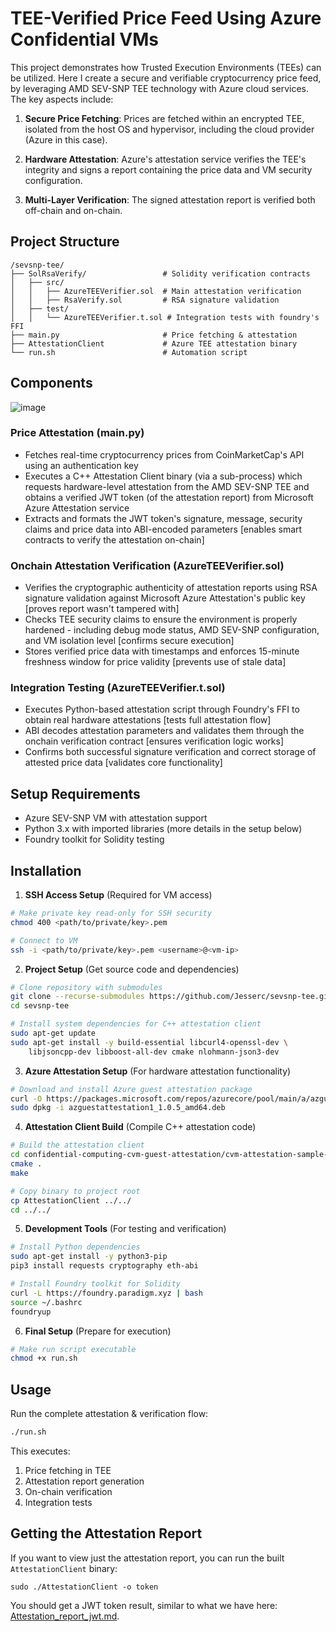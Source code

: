 # TEE-Verified Price Feed Using Azure Confidential VMs

This project demonstrates how Trusted Execution Environments (TEEs) can be utilized. Here I create a secure and verifiable cryptocurrency price feed, by leveraging AMD SEV-SNP TEE technology with Azure cloud services. The key aspects include:

1. **Secure Price Fetching**: Prices are fetched within an encrypted TEE, isolated from the host OS and hypervisor, including the cloud provider (Azure in this case).

2. **Hardware Attestation**: Azure's attestation service verifies the TEE's integrity and signs a report containing the price data and VM security configuration.

3. **Multi-Layer Verification**: The signed attestation report is verified both off-chain and on-chain.


## Project Structure

```
/sevsnp-tee/
├── SolRsaVerify/                 # Solidity verification contracts
│   ├── src/
│   │   ├── AzureTEEVerifier.sol  # Main attestation verification
│   │   ├── RsaVerify.sol         # RSA signature validation
│   ├── test/
│   │   └── AzureTEEVerifier.t.sol # Integration tests with foundry's FFI
├── main.py                       # Price fetching & attestation
├── AttestationClient             # Azure TEE attestation binary  
└── run.sh                        # Automation script
```

## Components
![image](https://github.com/user-attachments/assets/ed855de2-e172-440c-a1bc-7b2a3bc917fc)

### Price Attestation (main.py)
- Fetches real-time cryptocurrency prices from CoinMarketCap's API using an authentication key
- Executes a C++ Attestation Client binary (via a sub-process) which requests hardware-level attestation from the AMD SEV-SNP TEE and obtains a verified JWT token (of the attestation report) from Microsoft Azure Attestation service
- Extracts and formats the JWT token's signature, message, security claims and price data into ABI-encoded parameters [enables smart contracts to verify the attestation on-chain]

### Onchain Attestation Verification (AzureTEEVerifier.sol)
- Verifies the cryptographic authenticity of attestation reports using RSA signature validation against Microsoft Azure Attestation's public key [proves report wasn't tampered with]  
- Checks TEE security claims to ensure the environment is properly hardened - including debug mode status, AMD SEV-SNP configuration, and VM isolation level [confirms secure execution]
- Stores verified price data with timestamps and enforces 15-minute freshness window for price validity [prevents use of stale data]

### Integration Testing (AzureTEEVerifier.t.sol)  
- Executes Python-based attestation script through Foundry's FFI to obtain real hardware attestations [tests full attestation flow]
- ABI decodes attestation parameters and validates them through the onchain verification contract [ensures verification logic works]
- Confirms both successful signature verification and correct storage of attested price data [validates core functionality]

## Setup Requirements

- Azure SEV-SNP VM with attestation support
- Python 3.x with imported libraries (more details in the setup below)
- Foundry toolkit for Solidity testing
  
## Installation

1. **SSH Access Setup** (Required for VM access)
```bash
# Make private key read-only for SSH security
chmod 400 <path/to/private/key>.pem

# Connect to VM
ssh -i <path/to/private/key>.pem <username>@<vm-ip>
```

2. **Project Setup** (Get source code and dependencies)
```bash
# Clone repository with submodules
git clone --recurse-submodules https://github.com/Jesserc/sevsnp-tee.git
cd sevsnp-tee

# Install system dependencies for C++ attestation client
sudo apt-get update
sudo apt-get install -y build-essential libcurl4-openssl-dev \
    libjsoncpp-dev libboost-all-dev cmake nlohmann-json3-dev
```

3. **Azure Attestation Setup** (For hardware attestation functionality)
```bash
# Download and install Azure guest attestation package
curl -O https://packages.microsoft.com/repos/azurecore/pool/main/a/azguestattestation1/azguestattestation1_1.0.5_amd64.deb
sudo dpkg -i azguestattestation1_1.0.5_amd64.deb
```

4. **Attestation Client Build** (Compile C++ attestation code)
```bash
# Build the attestation client
cd confidential-computing-cvm-guest-attestation/cvm-attestation-sample-app
cmake .
make

# Copy binary to project root
cp AttestationClient ../../
cd ../../
```

5. **Development Tools** (For testing and verification)
```bash
# Install Python dependencies
sudo apt-get install -y python3-pip
pip3 install requests cryptography eth-abi

# Install Foundry toolkit for Solidity
curl -L https://foundry.paradigm.xyz | bash
source ~/.bashrc
foundryup
```

6. **Final Setup** (Prepare for execution)
```bash
# Make run script executable
chmod +x run.sh
```

## Usage

Run the complete attestation & verification flow:
```bash
./run.sh
```

This executes:
1. Price fetching in TEE
2. Attestation report generation
3. On-chain verification
4. Integration tests

## Getting the Attestation Report  
If you want to view just the attestation report, you can run the built `AttestationClient` binary:  
```shell
sudo ./AttestationClient -o token
```  
You should get a JWT token result, similar to what we have here: [Attestation_report_jwt.md](./Attestation_report_jwt.md).
